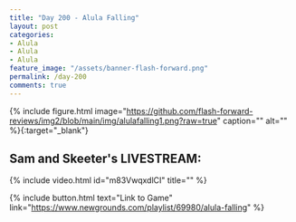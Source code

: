 ```yaml
---
title: "Day 200 - Alula Falling"
layout: post
categories:
- Alula
- Alula
- Alula
feature_image: "/assets/banner-flash-forward.png"
permalink: /day-200
comments: true
---
```


{% include figure.html image="https://github.com/flash-forward-reviews/img2/blob/main/img/alulafalling1.png?raw=true" caption="" alt="" %}{:target="_blank"}
 
## Sam and Skeeter's LIVESTREAM:

{% include video.html id="m83VwqxdlCI" title="" %}

{% include button.html text="Link to Game" link="https://www.newgrounds.com/playlist/69980/alula-falling" %}